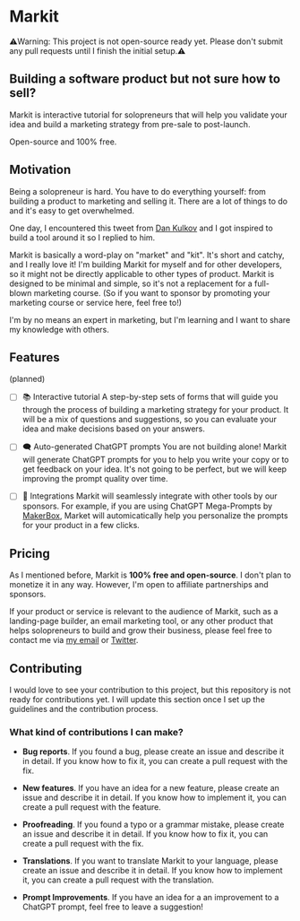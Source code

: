 # Markit

⚠️Warning: This project is not open-source ready yet. Please don't submit any pull requests until I finish the initial setup.⚠️

## Building a software product but not sure how to sell?

Markit is interactive tutorial for solopreneurs that will help you validate your idea and build a marketing strategy from pre-sale to post-launch. 

Open-source and 100% free.

## Motivation

Being a solopreneur is hard. You have to do everything yourself: from building a product to marketing and selling it. There are a lot of things to do and it's easy to get overwhelmed.

One day, I encountered this tweet from [Dan Kulkov](https://twitter.com/quattonbud/status/1677043871619100677) and I got inspired to build a tool around it so I replied to him.

Markit is basically a word-play on "market" and "kit". It's short and catchy, and I really love it! I'm building Markit for myself and for other developers, so it might not be directly applicable to other types of product. Markit is designed to be minimal and simple, so it's not a replacement for a full-blown marketing course. (So if you want to sponsor by promoting your marketing course or service here, feel free to!)

I'm by no means an expert in marketing, but I'm learning and I want to share my knowledge with others.

## Features

(planned)

- [ ] 📚 Interactive tutorial
A step-by-step sets of forms that will guide you through the process of building a marketing strategy for your product. It will be a mix of questions and suggestions, so you can evaluate your idea and make decisions based on your answers.

- [ ] 🗨️ Auto-generated ChatGPT prompts
You are not building alone! Markit will generate ChatGPT prompts for you to help you write your copy or to get feedback on your idea. It's not going to be perfect, but we will keep improving the prompt quality over time.

- [ ] 🧩 Integrations
Markit will seamlessly integrate with other tools by our sponsors. For example, if you are using ChatGPT Mega-Prompts by [MakerBox](https://makerbox.club/), Market will automicatically help you personalize the prompts for your product in a few clicks.

## Pricing
As I mentioned before, Markit is **100% free and open-source**. I don't plan to monetize it in any way. However, I'm open to affiliate partnerships and sponsors.

If your product or service is relevant to the audience of Markit, such as a landing-page builder, an email marketing tool, or any other product that helps solopreneurs to build and grow their business, please feel free to contact me via [my email](mailto:quatton@skiff.com) or [Twitter](https://twitter.com/quattonbud).

## Contributing

I would love to see your contribution to this project, but this repository is not ready for contributions yet. I will update this section once I set up the guidelines and the contribution process.

### What kind of contributions I can make?

- **Bug reports**. If you found a bug, please create an issue and describe it in detail. If you know how to fix it, you can create a pull request with the fix.

- **New features**. If you have an idea for a new feature, please create an issue and describe it in detail. If you know how to implement it, you can create a pull request with the feature.

- **Proofreading**. If you found a typo or a grammar mistake, please create an issue and describe it in detail. If you know how to fix it, you can create a pull request with the fix.

- **Translations**. If you want to translate Markit to your language, please create an issue and describe it in detail. If you know how to implement it, you can create a pull request with the translation.

- **Prompt Improvements**. If you have an idea for a an improvement to a ChatGPT prompt, feel free to leave a suggestion!